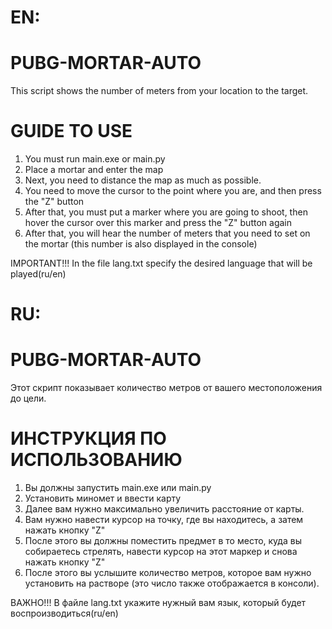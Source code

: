 # EN:
  # PUBG-MORTAR-AUTO
  This script shows the number of meters from your location to the target.
  
  
  # GUIDE TO USE
  1) You must run main.exe or main.py
  2) Place a mortar and enter the map
  3) Next, you need to distance the map as much as possible.
  4) You need to move the cursor to the point where you are, and then press the "Z" button
  5) After that, you must put a marker where you are going to shoot, then hover the cursor over this marker and press the "Z" button again
  6) After that, you will hear the number of meters that you need to set on the mortar (this number is also displayed in the console)
  
  IMPORTANT!!!
  In the file lang.txt specify the desired language that will be played(ru/en)

# RU:
  # PUBG-MORTAR-AUTO
  Этот скрипт показывает количество метров от вашего местоположения до цели.
  
  
  # ИНСТРУКЦИЯ ПО ИСПОЛЬЗОВАНИЮ
  1) Вы должны запустить main.exe или main.py
  2) Установить миномет и ввести карту
  3) Далее вам нужно максимально увеличить расстояние от карты.
  4) Вам нужно навести курсор на точку, где вы находитесь, а затем нажать кнопку "Z"
  5) После этого вы должны поместить предмет в то место, куда вы собираетесь стрелять, навести курсор на этот маркер и снова нажать кнопку "Z"
  6) После этого вы услышите количество метров, которое вам нужно установить на растворе (это число также отображается в консоли).
  
  ВАЖНО!!!
  В файле lang.txt укажите нужный вам язык, который будет воспроизводиться(ru/en)
